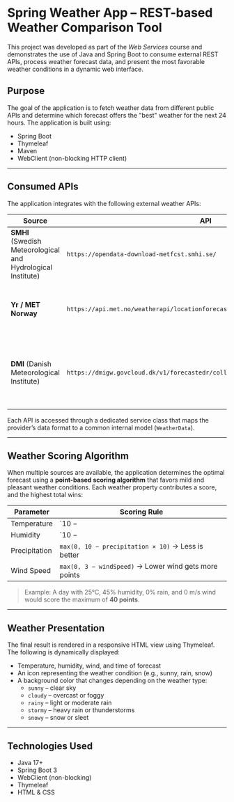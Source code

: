 # Spring Weather App – REST-based Weather Comparison Tool

This project was developed as part of the *Web Services* course and demonstrates the use of Java and Spring Boot to consume external REST APIs, process weather forecast data, and present the most favorable weather conditions in a dynamic web interface.

## Purpose

The goal of the application is to fetch weather data from different public APIs and determine which forecast offers the "best" weather for the next 24 hours. The application is built using:
- Spring Boot
- Thymeleaf
- Maven
- WebClient (non-blocking HTTP client)

---

## Consumed APIs

The application integrates with the following external weather APIs:

| Source | API | Description |
|--------|-----|-------------|
| **SMHI** (Swedish Meteorological and Hydrological Institute) | `https://opendata-download-metfcst.smhi.se/` | Real-time 24-hour weather forecast data for a given coordinate |
| **Yr / MET Norway** | `https://api.met.no/weatherapi/locationforecast/2.0/compact` | Hourly forecast data provided by the Norwegian Meteorological Institute |
| **DMI** (Danish Meteorological Institute) | `https://dmigw.govcloud.dk/v1/forecastedr/collections/harmonie_dini_sf/position` | High-resolution local weather forecast data for Denmark and surrounding regions |


Each API is accessed through a dedicated service class that maps the provider’s data format to a common internal model (`WeatherData`).

---

## Weather Scoring Algorithm

When multiple sources are available, the application determines the optimal forecast using a **point-based scoring algorithm** that favors mild and pleasant weather conditions. Each weather property contributes a score, and the highest total wins:

| Parameter         | Scoring Rule                                          |
|------------------|--------------------------------------------------------|
| Temperature       | `10 − |25 − temperature|` → Ideal is 25 °C            |
| Humidity          | `10 − |45 − humidity| × 0.2` → Ideal is 45%           |
| Precipitation     | `max(0, 10 − precipitation × 10)` → Less is better    |
| Wind Speed        | `max(0, 3 − windSpeed)` → Lower wind gets more points |

> Example: A day with 25°C, 45% humidity, 0% rain, and 0 m/s wind would score the maximum of **40 points**.

---

## Weather Presentation

The final result is rendered in a responsive HTML view using Thymeleaf. The following is dynamically displayed:
- Temperature, humidity, wind, and time of forecast
- An icon representing the weather condition (e.g., sunny, rain, snow)
- A background color that changes depending on the weather type:
  - `sunny` – clear sky
  - `cloudy` – overcast or foggy
  - `rainy` – light or moderate rain
  - `stormy` – heavy rain or thunderstorms
  - `snowy` – snow or sleet

---

## Technologies Used

- Java 17+
- Spring Boot 3
- WebClient (non-blocking)
- Thymeleaf
- HTML & CSS
